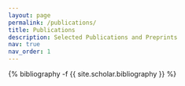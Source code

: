 ```yaml
---
layout: page
permalink: /publications/
title: Publications
description: Selected Publications and Preprints
nav: true
nav_order: 1
---
```

<!-- _pages/publications.md -->
<div class="publications">

{% bibliography -f {{ site.scholar.bibliography }} %}
</div>
